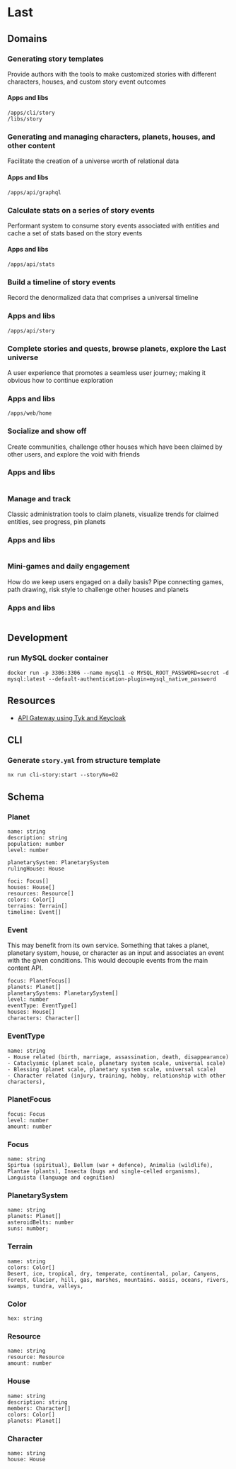 # Last
## Domains
### Generating story templates
Provide authors with the tools to make customized stories with different characters, houses, and custom story event outcomes
#### Apps and libs
```
/apps/cli/story
/libs/story
```
### Generating and managing characters, planets, houses, and other content
Facilitate the creation of a universe worth of relational data
#### Apps and libs
```
/apps/api/graphql
```
### Calculate stats on a series of story events
Performant system to consume story events associated with entities and cache a set of stats based on the story events
#### Apps and libs
```
/apps/api/stats
```
### Build a timeline of story events
Record the denormalized data that comprises a universal timeline
### Apps and libs
```
/apps/api/story
```
### Complete stories and quests, browse planets, explore the Last universe
A user experience that promotes a seamless user journey; making it obvious how to continue exploration
### Apps and libs
```
/apps/web/home
```
### Socialize and show off
Create communities, challenge other houses which have been claimed by other users, and explore the void with friends
### Apps and libs
```
```
### Manage and track
Classic administration tools to claim planets, visualize trends for claimed entities, see progress, pin planets
### Apps and libs
```
```
### Mini-games and daily engagement
How do we keep users engaged on a daily basis? Pipe connecting games, path drawing, risk style to challenge other houses and planets
### Apps and libs
```
```





## Development
### run MySQL docker container
```
docker run -p 3306:3306 --name mysql1 -e MYSQL_ROOT_PASSWORD=secret -d mysql:latest --default-authentication-plugin=mysql_native_password
```
## Resources
- [API Gateway using Tyk and Keycloak](https://tyk.io/docs/tyk-developer-portal/keycloak-dcr/)
## CLI

### Generate `story.yml` from structure template
```
nx run cli-story:start --storyNo=02
```
## Schema
### Planet
```
name: string
description: string
population: number
level: number

planetarySystem: PlanetarySystem
rulingHouse: House

foci: Focus[]
houses: House[]
resources: Resource[]
colors: Color[]
terrains: Terrain[]
timeline: Event[]
```

### Event
This may benefit from its own service. Something that takes a planet, planetary system, house, or character as an input and associates an event  with the given conditions. This would decouple events from the main content API.
```
focus: PlanetFocus[]
planets: Planet[]
planetarySystems: PlanetarySystem[]
level: number
eventType: EventType[]
houses: House[]
characters: Character[]
```

### EventType
```
name: string
- House related (birth, marriage, assassination, death, disappearance)
- Cataclysmic (planet scale, planetary system scale, universal scale)
- Blessing (planet scale, planetary system scale, universal scale)
- Character related (injury, training, hobby, relationship with other characters),
```

### PlanetFocus
```
focus: Focus
level: number
amount: number
```

### Focus
```
name: string
Spirtua (spiritual), Bellum (war + defence), Animalia (wildlife), Plantae (plants), Insecta (bugs and single-celled organisms), Languista (language and cognition)
```

### PlanetarySystem
```
name: string
planets: Planet[]
asteroidBelts: number
suns: number;
```

### Terrain
```
name: string
colors: Color[]
Desert, ice, tropical, dry, temperate, continental, polar, Canyons, Forest, Glacier, hill, gas, marshes, mountains. oasis, oceans, rivers, swamps, tundra, valleys,
```

### Color
```
hex: string
```

### Resource
```
name: string
resource: Resource
amount: number
```

### House
```
name: string
description: string
members: Character[]
colors: Color[]
planets: Planet[]
```

### Character
```
name: string
house: House
```

